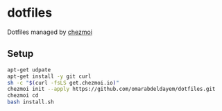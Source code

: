# dotfiles

Dotfiles managed by [chezmoi](https://www.chezmoi.io/)


## Setup 

```Bash
apt-get udpate
apt-get install -y git curl
sh -c "$(curl -fsLS get.chezmoi.io)"
chezmoi init --apply https://github.com/omarabdeldayem/dotfiles.git
chezmoi cd
bash install.sh
```
